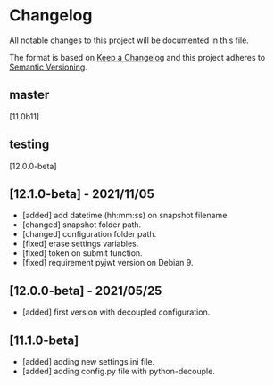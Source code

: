 # Changelog
All notable changes to this project will be documented in this file.

The format is based on [Keep a Changelog](https://keepachangelog.com/en/1.0.0.html)
and this project adheres to [Semantic Versioning](https://semver.org/spec/v2.0.0.html).

## master
  [11.0b11]

## testing
  [12.0.0-beta]

## [12.1.0-beta] - 2021/11/05
- [added] add datetime (hh:mm:ss) on snapshot filename.
- [changed] snapshot folder path.
- [changed] configuration folder path.
- [fixed] erase settings variables.
- [fixed] token on submit function.
- [fixed] requirement pyjwt version on Debian 9.

## [12.0.0-beta] - 2021/05/25
- [added] first version with decoupled configuration.

## [11.1.0-beta]
- [added] adding new settings.ini file.
- [added] adding config.py file with python-decouple.
